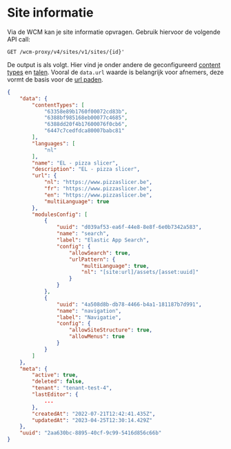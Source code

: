# Site informatie

Via de WCM kan je site informatie opvragen. Gebruik hiervoor de volgende API call:

```shell
GET /wcm-proxy/v4/sites/v1/sites/{id}'
```

De output is als volgt. Hier vind je onder andere de geconfigureerd [content types](/redactie/content/inrichten-content-types) en [talen](/redactie/content/inrichten-meertaligheid). Vooral de `data.url` waarde is belangrijk voor afnemers, deze vormt de basis voor de [url paden](/wcmv4/content/content-url-path).

```json
{
    "data": {
        "contentTypes": [
            "63358e89b1760f00072cd83b",
            "6388bf985168eb00077c4685",
            "6388dd20f4b17600076f0cb6",
            "6447c7cedfdca80007babc81"
        ],
        "languages": [
            "nl"
        ],
        "name": "EL - pizza slicer",
        "description": "EL - pizza slicer",
        "url": {
            "nl": "https://www.pizzaslicer.be",
            "fr": "https://www.pizzaslicer.be",
            "en": "https://www.pizzaslicer.be",
            "multiLanguage": true
        },
        "modulesConfig": [
            {
                "uuid": "d039af53-ea6f-44e8-8e8f-6e0b7342a583",
                "name": "search",
                "label": "Elastic App Search",
                "config": {
                    "allowSearch": true,
                    "urlPattern": {
                        "multiLanguage": true,
                        "nl": "[site:url]/assets/[asset:uuid]"
                    }
                }
            },
            {
                "uuid": "4a508d8b-db78-4466-b4a1-181187b7d991",
                "name": "navigation",
                "label": "Navigatie",
                "config": {
                    "allowSiteStructure": true,
                    "allowMenus": true
                }
            }
        ]
    },
    "meta": {
        "active": true,
        "deleted": false,
        "tenant": "tenant-test-4",
        "lastEditor": {
            ...
        },
        "createdAt": "2022-07-21T12:42:41.435Z",
        "updatedAt": "2023-04-25T12:30:14.429Z"
    },
    "uuid": "2aa630bc-8895-40cf-9c99-5416d856c66b"
}
```